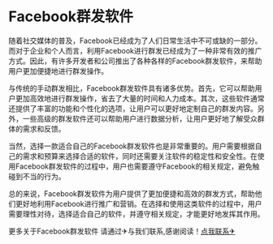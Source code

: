 # Facebook群发软件

随着社交媒体的普及，Facebook已经成为了人们日常生活中不可或缺的一部分。而对于企业和个人而言，利用Facebook进行群发已经成为了一种非常有效的推广方式。因此，有许多开发者和公司推出了各种各样的Facebook群发软件，来帮助用户更加便捷地进行群发操作。

与传统的手动群发相比，Facebook群发软件具有诸多优势。首先，它可以帮助用户更加高效地进行群发操作，省去了大量的时间和人力成本。其次，这些软件通常还提供了丰富的功能和个性化的选项，让用户可以更好地定制自己的群发内容。另外，一些高级的群发软件还可以帮助用户进行数据分析，让用户更好地了解受众群体的需求和反馈。

当然，选择一款适合自己的Facebook群发软件也是非常重要的。用户需要根据自己的需求和预算来选择合适的软件，同时还需要关注软件的稳定性和安全性。在使用Facebook群发软件的过程中，用户也需要遵守Facebook的相关规定，避免触碰到不当的行为。

总的来说，Facebook群发软件为用户提供了更加便捷和高效的群发方式，帮助他们更好地利用Facebook进行推广和营销。在选择和使用这类软件的过程中，用户需要理性对待，选择适合自己的软件，并遵守相关规定，才能更好地发挥其作用。

更多关于Facebook群发软件 请通过✈与我们联系,感谢阅读！[点我联系✈](https://app.G208.com)